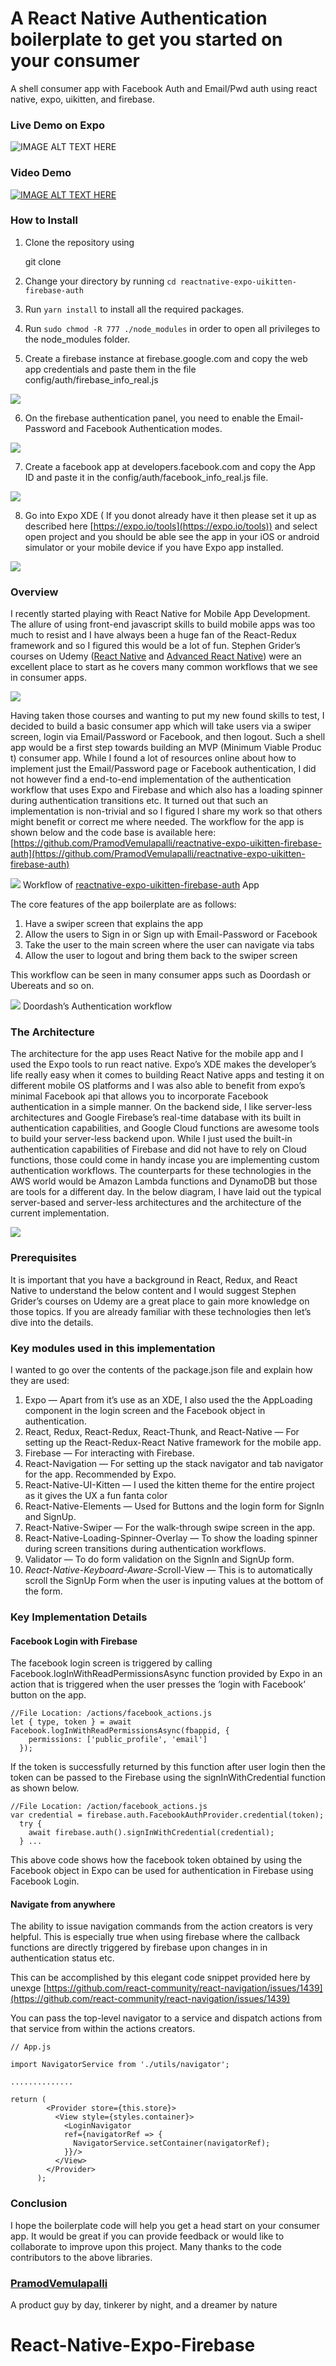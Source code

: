 
# A React Native Authentication boilerplate to get you started on your consumer
A shell consumer app with Facebook Auth and Email/Pwd auth using react native, expo, uikitten, and firebase. 

### Live Demo on Expo
![IMAGE ALT TEXT HERE](https://raw.githubusercontent.com/PramodVemulapalli/reactnative-expo-uikitten-firebase-auth/master/assets/icons/expo-min.png)

### Video Demo

[![IMAGE ALT TEXT HERE](http://img.youtube.com/vi/pDNQ4_IJ9TM/0.jpg)](http://www.youtube.com/watch?v=pDNQ4_IJ9TM)

### **How to Install**

1.  Clone the repository using

    git clone 

2. Change your directory by running `cd reactnative-expo-uikitten-firebase-auth`

3. Run `yarn install` to install all the required packages.

4. Run `sudo chmod -R 777 ./node_modules` in order to open all privileges to the
node_modules folder.

5. Create a firebase instance at firebase.google.com and copy the web app
credentials and paste them in the file config/auth/firebase_info_real.js

![](https://cdn-images-1.medium.com/max/1600/1*kZxubbAasJXYsWKr22Z-Sg.png)

6. On the firebase authentication panel, you need to enable the Email-Password
and Facebook Authentication modes.

![](https://cdn-images-1.medium.com/max/1600/1*MnVh25OBH4y2v8ED0Mj1lQ.png)

7. Create a facebook app at developers.facebook.com and copy the App ID and
paste it in the config/auth/facebook_info_real.js file.

![](https://cdn-images-1.medium.com/max/1600/1*J8L60ymr_PARz-pxXabwqQ.png)

8. Go into Expo XDE ( If you donot already have it then please set it up as
described here [https://expo.io/tools](https://expo.io/tools)) and select open
project and you should be able see the app in your iOS or android simulator or
your mobile device if you have Expo app installed.

![](https://cdn-images-1.medium.com/max/1600/1*Q4G4oFuBkeUIMxlRA4vMlg.png)



### **Overview**

I recently started playing with React Native for Mobile App Development. The
allure of using front-end javascript skills to build mobile apps was too much to
resist and I have always been a huge fan of the React-Redux framework and so I
figured this would be a lot of fun. Stephen Grider’s courses on Udemy ([React
Native](https://www.udemy.com/the-complete-react-native-and-redux-course/learn/v4/overview)
and [Advanced React
Native](https://www.udemy.com/react-native-advanced/learn/v4/overview)) were an
excellent place to start as he covers many common workflows that we see in
consumer apps.

![](https://cdn-images-1.medium.com/max/1200/1*Lzv9CyfcdZqyq1Fgu8Kx1A.png)

Having taken those courses and wanting to put my new found skills to test, I
decided to build a basic consumer app which will take users via a swiper screen,
login via Email/Password or Facebook, and then logout. Such a shell app would be
a first step towards building an MVP (Minimum Viable Produc t) consumer app.
While I found a lot of resources online about how to implement just the
Email/Password page or Facebook authentication, I did not however find a
end-to-end implementation of the authentication workflow that uses Expo and
Firebase and which also has a loading spinner during authentication transitions
etc. It turned out that such an implementation is non-trivial and so I figured I
share my work so that others might benefit or correct me where needed. The
workflow for the app is shown below and the code base is available here:
[https://github.com/PramodVemulapalli/reactnative-expo-uikitten-firebase-auth](https://github.com/PramodVemulapalli/reactnative-expo-uikitten-firebase-auth)

![](https://cdn-images-1.medium.com/max/2000/1*slrjDYveFn6L5qHRg4JZ_w.png)
<span class="figcaption_hack">Workflow of
[reactnative-expo-uikitten-firebase-auth](https://github.com/PramodVemulapalli/reactnative-expo-uikitten-firebase-auth)
App</span>

The core features of the app boilerplate are as follows:

1.  Have a swiper screen that explains the app
1.  Allow the users to Sign in or Sign up with Email-Password or Facebook
1.  Take the user to the main screen where the user can navigate via tabs
1.  Allow the user to logout and bring them back to the swiper screen

This workflow can be seen in many consumer apps such as Doordash or Ubereats and
so on.

![](https://cdn-images-1.medium.com/max/2000/1*XDfhf7k9uH-2BQY59guRBQ.png)
<span class="figcaption_hack">Doordash’s Authentication workflow</span>


### **The Architecture**

The architecture for the app uses React Native for the mobile app and I used the
Expo tools to run react native. Expo’s XDE makes the developer’s life really
easy when it comes to building React Native apps and testing it on different
mobile OS platforms and I was also able to benefit from expo’s minimal Facebook
api that allows you to incorporate Facebook authentication in a simple manner.
On the backend side, I like server-less architectures and Google Firebase’s
real-time database with its built in authentication capabilities, and Google
Cloud functions are awesome tools to build your server-less backend upon. While
I just used the built-in authentication capabilities of Firebase and did not
have to rely on Cloud functions, those could come in handy incase you are
implementing custom authentication workflows. The counterparts for these
technologies in the AWS world would be Amazon Lambda functions and DynamoDB but
those are tools for a different day. In the below diagram, I have laid out the
typical server-based and server-less architectures and the architecture of the
current implementation.

![](https://cdn-images-1.medium.com/max/1600/1*HzRFDR7kiIOYyEEs7S5L9w.png)

### **Prerequisites**

It is important that you have a background in React, Redux, and React Native to
understand the below content and I would suggest Stephen Grider’s courses on
Udemy are a great place to gain more knowledge on those topics. If you are
already familiar with these technologies then let’s dive into the details.

### Key modules used in this implementation

I wanted to go over the contents of the package.json file and explain how they
are used:

1.  Expo — Apart from it’s use as an XDE, I also used the the AppLoading component
in the login screen and the Facebook object in authentication.
1.  React, Redux, React-Redux, React-Thunk, and React-Native — For setting up the
React-Redux-React Native framework for the mobile app.
1.  Firebase — For interacting with Firebase.
1.  React-Navigation — For setting up the stack navigator and tab navigator for the
app. Recommended by Expo.
1.  React-Native-UI-Kitten — I used the kitten theme for the entire project as it
gives the UX a fun fanta color
1.  React-Native-Elements — Used for Buttons and the login form for SignIn and
SignUp.
1.  React-Native-Swiper — For the walk-through swipe screen in the app.
1.  React-Native-Loading-Spinner-Overlay — To show the loading spinner during screen
transitions during authentication workflows.
1.  Validator — To do form validation on the SignIn and SignUp form.
1.  *React-Native-Keyboard-Aware-S*croll-View — This is to automatically scroll the
SignUp Form when the user is inputing values at the bottom of the form.

### **Key Implementation Details**

#### Facebook Login with Firebase

The facebook login screen is triggered by calling
Facebook.logInWithReadPermissionsAsync function provided by Expo in an action
that is triggered when the user presses the ‘login with Facebook’ button on the
app.

    //File Location: /actions/facebook_actions.js 
    let { type, token } = await Facebook.logInWithReadPermissionsAsync(fbappid, {
        permissions: ['public_profile', 'email']
      });

If the token is successfully returned by this function after user login then the
token can be passed to the Firebase using the signInWithCredential function as
shown below.

    //File Location: /action/facebook_actions.js
    var credential = firebase.auth.FacebookAuthProvider.credential(token);
      try {
        await firebase.auth().signInWithCredential(credential);
      } ...

This above code shows how the facebook token obtained by using the Facebook
object in Expo can be used for authentication in Firebase using Facebook Login.

#### Navigate from anywhere

The ability to issue navigation commands from the action creators is very
helpful. This is especially true when using firebase where the callback
functions are directly triggered by firebase upon changes in in authentication
status etc.

This can be accomplished by this elegant code snippet provided here by unexge
[https://github.com/react-community/react-navigation/issues/1439](https://github.com/react-community/react-navigation/issues/1439)

You can pass the top-level navigator to a service and dispatch actions from that
service from within the actions creators.

    // App.js

    import NavigatorService from './utils/navigator';

    ..............

    return (
            <Provider store={this.store}>
              <View style={styles.container}>
                <LoginNavigator
                ref={navigatorRef => {
                  NavigatorService.setContainer(navigatorRef);
                }}/>
              </View>
            </Provider>
          );

### Conclusion

I hope the boilerplate code will help you get a head start on your consumer app.
It would be great if you can provide feedback or would like to collaborate to
improve upon this project. Many thanks to the code contributors to the above
libraries.

### [PramodVemulapalli](https://medium.com/@vpramod1)

A product guy by day, tinkerer by night, and a dreamer by nature

# React-Native-Expo-Firebase
